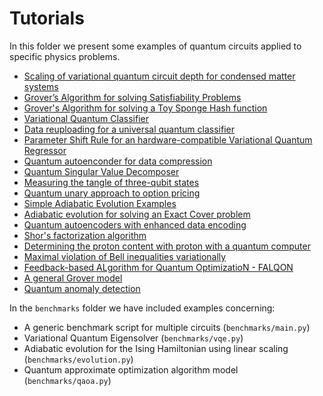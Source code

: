 # Tutorials

In this folder we present some examples of quantum circuits applied to specific
physics problems.

- [Scaling of variational quantum circuit depth for condensed matter systems](aavqe/README.md)
- [Grover’s Algorithm for solving Satisfiability Problems](grover3sat/README.md)
- [Grover's Algorithm for solving a Toy Sponge Hash function](hash-grover/README.md)
- [Variational Quantum Classifier](variational_classifier/README.md)
- [Data reuploading for a universal quantum classifier](reuploading_classifier/README.md)
- [Parameter Shift Rule for an hardware-compatible Variational Quantum Regressor](vqregressor/README.md)
- [Quantum autoenconder for data compression](autoencoder/README.md)
- [Quantum Singular Value Decomposer](qsvd/README.md)
- [Measuring the tangle of three-qubit states](3_tangle/README.md)
- [Quantum unary approach to option pricing](unary/README.md)
- [Simple Adiabatic Evolution Examples](adiabatic/README.md)
- [Adiabatic evolution for solving an Exact Cover problem](adiabatic-3SAT/README.md)
- [Quantum autoencoders with enhanced data encoding](EF_QAE/README.md)
- [Shor's factorization algorithm](shor/README.md)
- [Determining the proton content with proton with a quantum computer](qPDF/qPDF.ipynb)
- [Maximal violation of Bell inequalities variationally](bell-variational/README.md)
- [Feedback-based ALgorithm for Quantum OptimizatioN - FALQON](falqon/README.md)
- [A general Grover model](grover/README.md)
- [Quantum anomaly detection](anomaly_detection/README.md)

In the `benchmarks` folder we have included examples concerning:
- A generic benchmark script for multiple circuits (`benchmarks/main.py`)
- Variational Quantum Eigensolver (`benchmarks/vqe.py`)
- Adiabatic evolution for the Ising Hamiltonian using linear scaling (`benchmarks/evolution.py`)
- Quantum approximate optimization algorithm model (`benchmarks/qaoa.py`)
